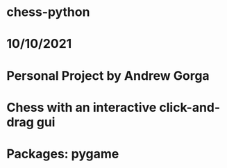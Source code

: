 ﻿# chess-python
#
# 10/10/2021
# Personal Project by Andrew Gorga
# 
# Chess with an interactive click-and-drag gui
# Packages: pygame
# 
